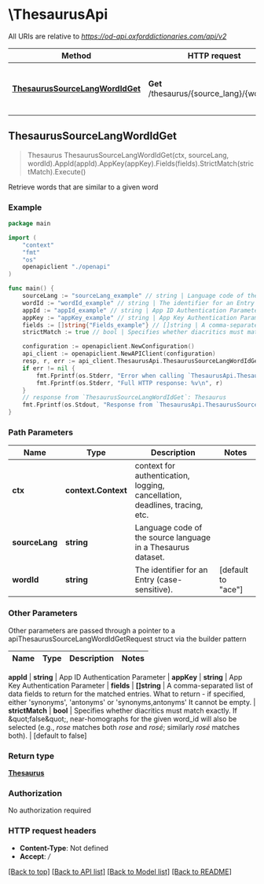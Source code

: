 # \ThesaurusApi

All URIs are relative to *https://od-api.oxforddictionaries.com/api/v2*

Method | HTTP request | Description
------------- | ------------- | -------------
[**ThesaurusSourceLangWordIdGet**](ThesaurusApi.md#ThesaurusSourceLangWordIdGet) | **Get** /thesaurus/{source_lang}/{word_id} | Retrieve words that are similar to a given word



## ThesaurusSourceLangWordIdGet

> Thesaurus ThesaurusSourceLangWordIdGet(ctx, sourceLang, wordId).AppId(appId).AppKey(appKey).Fields(fields).StrictMatch(strictMatch).Execute()

Retrieve words that are similar to a given word



### Example

```go
package main

import (
    "context"
    "fmt"
    "os"
    openapiclient "./openapi"
)

func main() {
    sourceLang := "sourceLang_example" // string | Language code of the source language in a Thesaurus dataset.
    wordId := "wordId_example" // string | The identifier for an Entry (case-sensitive). (default to "ace")
    appId := "appId_example" // string | App ID Authentication Parameter
    appKey := "appKey_example" // string | App Key Authentication Parameter
    fields := []string{"Fields_example"} // []string | A comma-separated list of data fields to return for the matched entries. What to return - if specified, either 'synonyms', 'antonyms' or 'synonyms,antonyms' It cannot be empty.  (optional)
    strictMatch := true // bool | Specifies whether diacritics must match exactly. If \"false\", near-homographs for the given word_id will also be selected (e.g., *rose* matches both *rose* and *rosé*; similarly *rosé* matches both). (optional) (default to false)

    configuration := openapiclient.NewConfiguration()
    api_client := openapiclient.NewAPIClient(configuration)
    resp, r, err := api_client.ThesaurusApi.ThesaurusSourceLangWordIdGet(context.Background(), sourceLang, wordId).AppId(appId).AppKey(appKey).Fields(fields).StrictMatch(strictMatch).Execute()
    if err != nil {
        fmt.Fprintf(os.Stderr, "Error when calling `ThesaurusApi.ThesaurusSourceLangWordIdGet``: %v\n", err)
        fmt.Fprintf(os.Stderr, "Full HTTP response: %v\n", r)
    }
    // response from `ThesaurusSourceLangWordIdGet`: Thesaurus
    fmt.Fprintf(os.Stdout, "Response from `ThesaurusApi.ThesaurusSourceLangWordIdGet`: %v\n", resp)
}
```

### Path Parameters


Name | Type | Description  | Notes
------------- | ------------- | ------------- | -------------
**ctx** | **context.Context** | context for authentication, logging, cancellation, deadlines, tracing, etc.
**sourceLang** | **string** | Language code of the source language in a Thesaurus dataset. | 
**wordId** | **string** | The identifier for an Entry (case-sensitive). | [default to &quot;ace&quot;]

### Other Parameters

Other parameters are passed through a pointer to a apiThesaurusSourceLangWordIdGetRequest struct via the builder pattern


Name | Type | Description  | Notes
------------- | ------------- | ------------- | -------------


 **appId** | **string** | App ID Authentication Parameter | 
 **appKey** | **string** | App Key Authentication Parameter | 
 **fields** | **[]string** | A comma-separated list of data fields to return for the matched entries. What to return - if specified, either &#39;synonyms&#39;, &#39;antonyms&#39; or &#39;synonyms,antonyms&#39; It cannot be empty.  | 
 **strictMatch** | **bool** | Specifies whether diacritics must match exactly. If \&quot;false\&quot;, near-homographs for the given word_id will also be selected (e.g., *rose* matches both *rose* and *rosé*; similarly *rosé* matches both). | [default to false]

### Return type

[**Thesaurus**](Thesaurus.md)

### Authorization

No authorization required

### HTTP request headers

- **Content-Type**: Not defined
- **Accept**: */*

[[Back to top]](#) [[Back to API list]](../README.md#documentation-for-api-endpoints)
[[Back to Model list]](../README.md#documentation-for-models)
[[Back to README]](../README.md)

